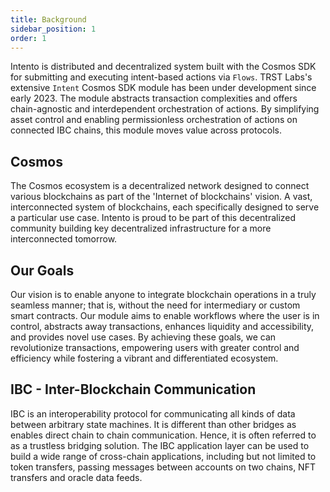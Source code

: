 ```yaml
---
title: Background
sidebar_position: 1
order: 1
---
```


Intento is distributed and decentralized system built with the Cosmos SDK for submitting and executing intent-based actions via `Flows`. TRST Labs's extensive `Intent` Cosmos SDK module has been under development since early 2023. The module abstracts transaction complexities and offers chain-agnostic and interdependent orchestration of actions. By simplifying asset control and enabling permissionless orchestration of actions on connected IBC chains, this module moves value across protocols.

## Cosmos

The Cosmos ecosystem is a decentralized network designed to connect various blockchains as part of the 'Internet of blockchains' vision. A vast, interconnected system of blockchains, each specifically designed to serve a particular use case. Intento is proud to be part of this decentralized community building key decentralized infrastructure for a more interconnected tomorrow.

## Our Goals

Our vision is to enable anyone to integrate blockchain operations in a truly seamless manner; that is, without the need for intermediary or custom smart contracts. Our  module aims to enable workflows where the user is in control, abstracts away transactions, enhances liquidity and accessibility, and provides novel use cases. By achieving these goals, we can revolutionize transactions, empowering users with greater control and efficiency while fostering a vibrant and differentiated ecosystem.

## IBC - Inter-Blockchain Communication

IBC is an interoperability protocol for communicating all kinds of data between arbitrary state machines.
It is different than other bridges as enables direct chain to chain communication. Hence, it is often referred to as a trustless bridging solution.
The IBC application layer can be used to build a wide range of cross-chain applications, including but not limited to token transfers, passing messages between accounts on two chains, NFT transfers and oracle data feeds.
